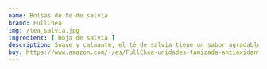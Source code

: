```yaml
---
name: Bolsas de te de salvia
brand: FullChea
img: /tea_salvia.jpg
ingredient: [ Hoja de salvia ]
description: Suave y calmante, el té de salvia tiene un sabor agradable y distintivo. Refrescante sabor mentolado en cada sorbo, también tiene propiedades calmantes, aumentar la inmunidad y apoyar el sistema respiratorio.
buy: https://www.amazon.com/-/es/FullChea-unidades-tamizada-antioxidantes-respiratorio/dp/B0CKT53ZLG?__mk_es_US=%C3%85M%C3%85%C5%BD%C3%95%C3%91&crid=3ILNOAS2LOZTR&dib=eyJ2IjoiMSJ9.tO5N4Psanb0Mt9ZXwJBMSVcV96j7saOMkoy3W4idFzFUQk9j7HV2XJEg8mt5e4vTj0E8xekO3Kr4i1waUFj31m1eJqtY8RorJuN7yyWH6Y6VqNqjjFmkvS6B7zFB85wNaRz2ymsJBQ-xT3mLtut4vrxTegutscwHXJk1iNg5XTRP0qF0d6CBEKEnLhp6s5UerhTU2O-SpXtNz2vbRZ35I8bVKdx3EcZi0fyJiOsxwleTK3AUw9NaLgKA_hpTf3iXBKBSWGSgEMTBVXS6Yk8DAXYkS7FYVbpc5mYQc2Dlr7mSBxgncxfYloemi78zJRwjxHQ6AaHYFUfI2uxDvp4JsOgQvTstPXuUo2dLRTbB9pZKNUkdH165aGLSVTJyjGkmrASIafkRBgD3QDpZNOa4rO6LeDkKE3IHF4fsdhfMm-5hTUEprqQZ3VuIVDTEzwMV.GK8a2iSlxru7U0YI65zYdy-39ixKT4IyWx9ioes_r5c&dib_tag=se&keywords=infusiones+y+tes&qid=1734368673&sprefix=infusiones+y+te%2Caps%2C247&sr=8-30
---
```

